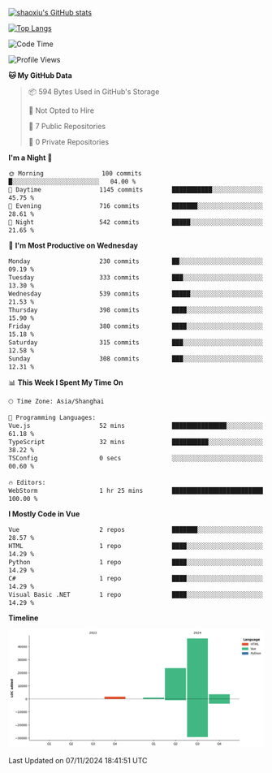 [![shaoxiu's GitHub stats](https://github-readme-stats.vercel.app/api?username=shaoxiu&count_private=true&show_icons=true)](https://github.com/anuraghazra/github-readme-stats)

[![Top Langs](https://github-readme-stats.vercel.app/api/top-langs/?username=shaoxiu&layout=compact)](https://github.com/anuraghazra/github-readme-stats)


<!--START_SECTION:waka-->
![Code Time](http://img.shields.io/badge/Code%20Time-107%20hrs%207%20mins-blue)

![Profile Views](http://img.shields.io/badge/Profile%20Views-0-blue)

**🐱 My GitHub Data** 

> 📦 594 Bytes Used in GitHub's Storage 
 > 
> 🚫 Not Opted to Hire
 > 
> 📜 7 Public Repositories 
 > 
> 🔑 0 Private Repositories 
 > 
**I'm a Night 🦉** 

```text
🌞 Morning                100 commits         █░░░░░░░░░░░░░░░░░░░░░░░░   04.00 % 
🌆 Daytime                1145 commits        ███████████░░░░░░░░░░░░░░   45.75 % 
🌃 Evening                716 commits         ███████░░░░░░░░░░░░░░░░░░   28.61 % 
🌙 Night                  542 commits         █████░░░░░░░░░░░░░░░░░░░░   21.65 % 
```
📅 **I'm Most Productive on Wednesday** 

```text
Monday                   230 commits         ██░░░░░░░░░░░░░░░░░░░░░░░   09.19 % 
Tuesday                  333 commits         ███░░░░░░░░░░░░░░░░░░░░░░   13.30 % 
Wednesday                539 commits         █████░░░░░░░░░░░░░░░░░░░░   21.53 % 
Thursday                 398 commits         ████░░░░░░░░░░░░░░░░░░░░░   15.90 % 
Friday                   380 commits         ████░░░░░░░░░░░░░░░░░░░░░   15.18 % 
Saturday                 315 commits         ███░░░░░░░░░░░░░░░░░░░░░░   12.58 % 
Sunday                   308 commits         ███░░░░░░░░░░░░░░░░░░░░░░   12.31 % 
```


📊 **This Week I Spent My Time On** 

```text
🕑︎ Time Zone: Asia/Shanghai

💬 Programming Languages: 
Vue.js                   52 mins             ███████████████░░░░░░░░░░   61.18 % 
TypeScript               32 mins             ██████████░░░░░░░░░░░░░░░   38.22 % 
TSConfig                 0 secs              ░░░░░░░░░░░░░░░░░░░░░░░░░   00.60 % 

🔥 Editors: 
WebStorm                 1 hr 25 mins        █████████████████████████   100.00 % 
```

**I Mostly Code in Vue** 

```text
Vue                      2 repos             ███████░░░░░░░░░░░░░░░░░░   28.57 % 
HTML                     1 repo              ████░░░░░░░░░░░░░░░░░░░░░   14.29 % 
Python                   1 repo              ████░░░░░░░░░░░░░░░░░░░░░   14.29 % 
C#                       1 repo              ████░░░░░░░░░░░░░░░░░░░░░   14.29 % 
Visual Basic .NET        1 repo              ████░░░░░░░░░░░░░░░░░░░░░   14.29 % 
```



**Timeline**

![Lines of Code chart](https://raw.githubusercontent.com/shaoxiu/shaoxiu/main/assets/bar_graph.png)


 Last Updated on 07/11/2024 18:41:51 UTC
<!--END_SECTION:waka-->
